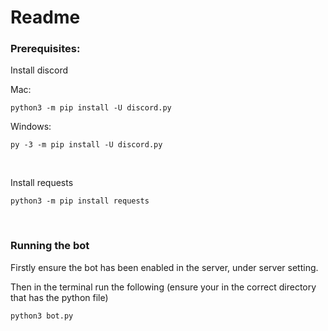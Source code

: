 # Readme

### Prerequisites:


Install discord 

Mac:

` python3 -m pip install -U discord.py `

Windows:

` py -3 -m pip install -U discord.py `

<br>

Install requests

` python3 -m pip install requests `

<br>

### Running the bot

Firstly ensure the bot has been enabled in the server, under server setting.

Then in the terminal run the following (ensure your in the correct directory that has the python file)

` python3 bot.py `

